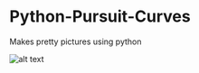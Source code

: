 # Python-Pursuit-Curves

Makes pretty pictures using python

![alt text](https://github.com/BoomanWill/Python-Pursuit-Curves/blob/main/pursuitcurves.png?raw=true)


